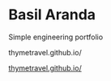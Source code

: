 # Basil Aranda
Simple engineering portfolio

thymetravel.github.io/

[thymetravel.github.io/](thymetravel.github.io/ "thymetravel.github.io/")
